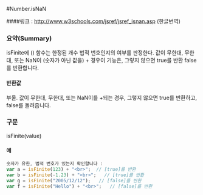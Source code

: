 #Number.isNaN

####링크 : http://www.w3schools.com/jsref/jsref_isnan.asp  (한글번역) 

### 요약(Summary)

isFinite에 () 함수는 한정된 개수 법적 번호인지의 여부를 판정한다.
값이 무한대, 무한대, 또는 NaN이 (숫자가 아닌 값을) + 경우이 기능은, 그렇지 않으면 true를 반환 false를 반환합니다.

#### 반환값

부울. 값이 무한대, 무한대, 또는 NaN이를 +되는 경우, 그렇지 않으면 true를 반환하고, false를 돌려줍니다.

### 구문

isFinite(value)

#### 예

```javascript
숫자가 유한, 법적 번호가 있는지 확인합니다 :
var a = isFinite(123) + "<br>";  // [true]를 반환
var b = isFinite(-1.23) + "<br>";   // [true]를 반환
var g = isFinite("2005/12/12");   // [false]를 반환
var f = isFinite("Hello") + "<br>";   // [false]를 반환



